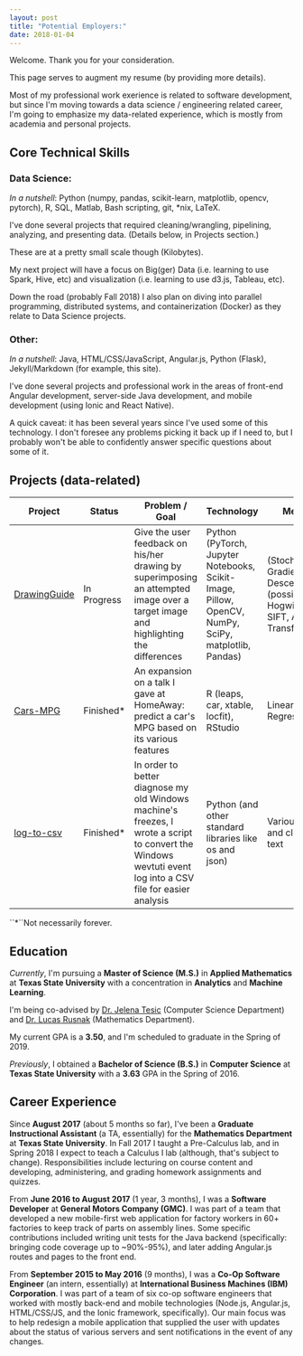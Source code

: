 ```yaml
---
layout: post
title: "Potential Employers:"
date: 2018-01-04
---
```

Welcome. Thank you for your consideration.

This page serves to augment my resume (by providing more details).

Most of my professional work exerience is related to software development, but since I'm moving towards a data science / engineering related career, I'm going to emphasize my data-related experience, which is mostly from academia and personal projects.

## Core Technical Skills

### Data Science:

*In a nutshell*: Python (numpy, pandas, scikit-learn, matplotlib, opencv, pytorch), R, SQL, Matlab, Bash scripting, git, *nix, LaTeX.

I've done several projects that required cleaning/wrangling, pipelining, analyzing, and presenting data. (Details below, in Projects section.)

These are at a pretty small scale though (Kilobytes).

My next project will have a focus on Big(ger) Data (i.e. learning to use Spark, Hive, etc) and visualization (i.e. learning to use d3.js, Tableau, etc).

Down the road (probably Fall 2018) I also plan on diving into parallel programming, distributed systems, and containerization (Docker) as they relate to Data Science projects.

### Other:

*In a nutshell*: Java, HTML/CSS/JavaScript, Angular.js, Python (Flask), Jekyll/Markdown (for example, this site).

I've done several projects and professional work in the areas of front-end Angular development, server-side Java development, and mobile development (using Ionic and React Native).

A quick caveat: it has been several years since I've used some of this technology. I don't foresee any problems picking it back up if I need to, but I probably won't be able to confidently answer specific questions about some of it.

## Projects (data-related)

<table class="pure-table">
    <thead>
        <tr>
            <th>Project</th>
            <th>Status</th>
            <th>Problem / Goal</th>
            <th>Technology</th>
            <th>Methods</th>
        </tr>
    </thead>
    <tbody>
        <!--tr>
            <td>TBA</td>
            <td>Not Started</td>
            <td>TBA</td>
            <td>Big Data Ecosystem (Spark, Hive, Pig, HBase, Cassandra, Kafka, Redis, etc), Visualization Tech (d3.js, Tableau)</td>
            <td>TBA</td>
        </tr-->
        <!--tr>
            <td><a target="_blank" href="https://github.com/joshualmitchell/Zillow">Zillow (Kaggle Competition)</a></td>
            <td>Just Started</td>
            <td>Predict the price of a house (Zestimate) based on its various features</td>
            <td>Python (Jupyter Notebooks, NumPy, SciPy, matplotlib/Seaborn, Pandas)</td>
            <td>Linear Regression, Decision Trees</td>
        </tr-->
        <tr>
            <td><a target="_blank" href="https://github.com/joshualmitchell/DrawingGuide">DrawingGuide</a></td>
            <td>In Progress</td>
            <td>Give the user feedback on his/her drawing by superimposing an attempted image over a target image and highlighting the differences</td>
            <td>Python (PyTorch, Jupyter Notebooks, Scikit-Image, Pillow, OpenCV, NumPy, SciPy, matplotlib, Pandas)</td>
            <td>(Stochastic) Gradient Descent (possibly Hogwild! later), SIFT, Affine Transformations</td>
        </tr>
        <tr>
            <td><a target="_blank" href="https://github.com/joshualmitchell/joshualmitchell.github.io/tree/master/MATH5345/proj">Cars-MPG</a></td>
            <td>Finished*</td>
            <td>An expansion on a talk I gave at HomeAway: predict a car's MPG based on its various features</td>
            <td>R (leaps, car, xtable, locfit), RStudio</td>
            <td>Linear Regression</td>
        </tr>
        <tr>
            <td><a target="_blank" href="https://github.com/joshualmitchell/log_to_csv">log-to-csv</a></td>
            <td>Finished*</td>
            <td>In order to better diagnose my old Windows machine's freezes, I wrote a script to convert the Windows wevtuti event log into a CSV file for easier analysis</td>
            <td>Python (and other standard libraries like os and json)</td>
            <td>Various parsing and cleaning of text</td>
        </tr>
    </tbody>
</table>
``*``Not necessarily forever.

## Education

*Currently*, I'm pursuing a __Master of Science (M.S.)__ in __Applied Mathematics__ at __Texas State University__ with a concentration in __Analytics__ and __Machine Learning__.

I'm being co-advised by [Dr. Jelena Tesic](https://cs.txstate.edu/accounts/profiles/j_t463/) (Computer Science Department) and [Dr. Lucas Rusnak](http://www.math.txstate.edu/people/faculty/rusnak.html) (Mathematics Department).

My current GPA is a __3.50__, and I'm scheduled to graduate in the Spring of 2019.

*Previously*, I obtained a __Bachelor of Science (B.S.)__ in __Computer Science__ at __Texas State University__ with a __3.63__ GPA in the Spring of 2016.

## Career Experience

Since __August 2017__ (about 5 months so far), I've been a __Graduate Instructional Assistant__ (a TA, essentially) for the __Mathematics Department__ at __Texas State University__. In Fall 2017 I taught a Pre-Calculus lab, and in Spring 2018 I expect to teach a Calculus I lab (although, that's subject to change). Responsibilities include lecturing on course content and developing, administering, and grading homework assignments and quizzes.

From __June 2016 to August 2017__ (1 year, 3 months), I was a __Software Developer__ at __General Motors Company (GMC)__. I was part of a team that developed a new mobile-first web application for factory workers in 60+ factories to keep track of parts on assembly lines. Some specific contributions included writing unit tests for the Java backend (specifically: bringing code coverage up to ~90%-95%), and later adding Angular.js routes and pages to the front end.

From __September 2015 to May 2016__ (9 months), I was a __Co-Op Software Engineer__ (an intern, essentially) at __International Business Machines (IBM) Corporation__. I was part of a team of six co-op software engineers that worked with mostly back-end and mobile technologies (Node.js, Angular.js, HTML/CSS/JS, and the Ionic framework, specifically). Our main focus was to help redesign a mobile application that supplied the user with updates about the status of various servers and sent notifications in the event of any changes.  
